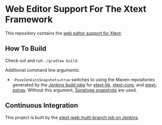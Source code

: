 # Web Editor Support For The Xtext Framework

This repository contains the [web editor support for Xtext](https://www.eclipse.org/Xtext/documentation/330_web_support.html).

## How To Build

Check out and run `./gradlew build`.

Additional command line arguments:
 - `-PuseJenkinsSnapshots=true` switches to using the Maven repositories generated by the [Jenkins build jobs](http://services.typefox.io/open-source/jenkins/) for [xtext-lib](https://github.com/eclipse/xtext-lib), [xtext-core](https://github.com/eclipse/xtext-core), and [xtext-extras](https://github.com/eclipse/xtext-extras). Without this argument, [Sonatype snapshots](https://oss.sonatype.org/content/repositories/snapshots) are used.

## Continuous Integration

This project is built by the [xtext-web multi-branch job on Jenkins](http://services.typefox.io/open-source/jenkins/job/xtext-web/).
